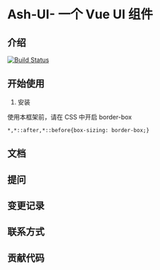 # Ash-UI- 一个 Vue UI 组件

## 介绍
[![Build Status](https://travis-ci.org/bibi941/vue-whell-demo.svg?branch=master)](https://travis-ci.org/bibi941/vue-whell-demo)
   
## 开始使用

1. 安装

使用本框架前，请在 CSS 中开启 border-box

```
*,*::after,*::before{box-sizing: border-box;}
```

## 文档

## 提问

## 变更记录

## 联系方式

## 贡献代码

